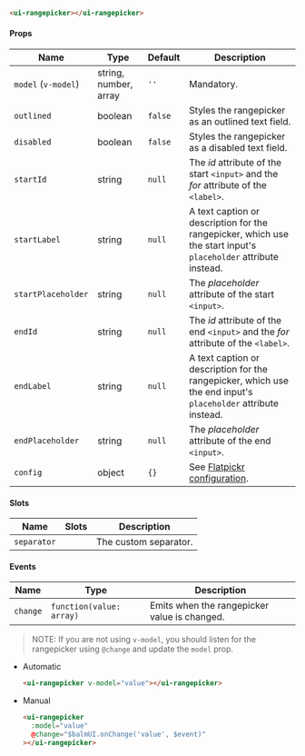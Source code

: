 ```html
<ui-rangepicker></ui-rangepicker>
```

#### Props

| Name                | Type                  | Default | Description                                                                                                     |
| ------------------- | --------------------- | ------- | --------------------------------------------------------------------------------------------------------------- |
| `model` (`v-model`) | string, number, array | `''`    | Mandatory.                                                                                                      |
| `outlined`          | boolean               | `false` | Styles the rangepicker as an outlined text field.                                                               |
| `disabled`          | boolean               | `false` | Styles the rangepicker as a disabled text field.                                                                |
| `startId`           | string                | `null`  | The _id_ attribute of the start `<input>` and the _for_ attribute of the `<label>`.                             |
| `startLabel`        | string                | `null`  | A text caption or description for the rangepicker, which use the start input's `placeholder` attribute instead. |
| `startPlaceholder`  | string                | `null`  | The _placeholder_ attribute of the start `<input>`.                                                             |
| `endId`             | string                | `null`  | The _id_ attribute of the end `<input>` and the _for_ attribute of the `<label>`.                               |
| `endLabel`          | string                | `null`  | A text caption or description for the rangepicker, which use the end input's `placeholder` attribute instead.   |
| `endPlaceholder`    | string                | `null`  | The _placeholder_ attribute of the end `<input>`.                                                               |
| `config`            | object                | `{}`    | See [Flatpickr configuration](https://flatpickr.js.org/options/).                                               |

#### Slots

| Name        | Slots | Description           |
| ----------- | ----- | --------------------- |
| `separator` |       | The custom separator. |

#### Events

| Name     | Type                     | Description                                  |
| -------- | ------------------------ | -------------------------------------------- |
| `change` | `function(value: array)` | Emits when the rangepicker value is changed. |

> NOTE: If you are not using `v-model`, you should listen for the rangepicker using `@change` and update the `model` prop.

- Automatic
  ```html
  <ui-rangepicker v-model="value"></ui-rangepicker>
  ```
- Manual
  ```html
  <ui-rangepicker
    :model="value"
    @change="$balmUI.onChange('value', $event)"
  ></ui-rangepicker>
  ```
